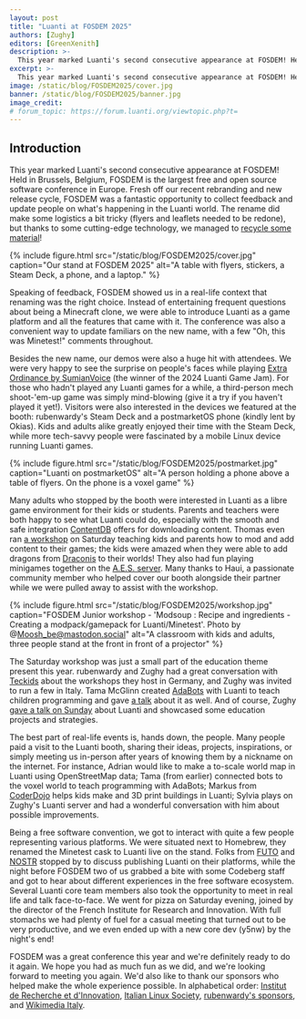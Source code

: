 ```yaml
---
layout: post
title: "Luanti at FOSDEM 2025"
authors: [Zughy]
editors: [GreenXenith]
description: >-
  This year marked Luanti's second consecutive appearance at FOSDEM! Held in Brussels, Belgium, FOSDEM is the largest free and open source software conference in Europe. Fresh off our recent rebranding and new release cycle, FOSDEM was a fantastic opportunity to collect feedback and update people on what's happening in the Luanti world.
excerpt: >-
  This year marked Luanti's second consecutive appearance at FOSDEM! Held in Brussels, Belgium, FOSDEM is the largest free and open source software conference in Europe. Fresh off our recent rebranding and new release cycle, FOSDEM was a fantastic opportunity to collect feedback and update people on what's happening in the Luanti world.
image: /static/blog/FOSDEM2025/cover.jpg
banner: /static/blog/FOSDEM2025/banner.jpg
image_credit:
# forum_topic: https://forum.luanti.org/viewtopic.php?t=
---
```


<h2 class="sr-only">Introduction</h2>

This year marked Luanti's second consecutive appearance at FOSDEM! Held in
Brussels, Belgium, FOSDEM is the largest free and open source software
conference in Europe. Fresh off our recent rebranding and new release cycle,
FOSDEM was a fantastic opportunity to collect feedback and update people on
what's happening in the Luanti world. The rename did make some logistics a bit
tricky (flyers and leaflets needed to be redone), but thanks to some
cutting-edge technology, we managed to [recycle some
material](https://fosstodon.org/@Luanti/113930126809143002)!

{% include figure.html src="/static/blog/FOSDEM2025/cover.jpg" caption="Our stand at FOSDEM 2025" alt="A table with flyers, stickers, a Steam Deck, a phone, and a laptop." %}

Speaking of feedback, FOSDEM showed us in a real-life context that renaming was
the right choice. Instead of entertaining frequent questions about being a
Minecraft clone, we were able to introduce Luanti as a game platform and all the
features that came with it. The conference was also a convenient way to update
familiars on the new name, with a few "Oh, this was Minetest!" comments
throughout.

Besides the new name, our demos were also a huge hit with attendees. We were
very happy to see the surprise on people's faces while playing
[Extra Ordinance by SumianVoice](https://content.luanti.org/packages/Sumianvoice/extra_ordinance/)
(the winner of the 2024 Luanti Game Jam). For those who hadn't played any Luanti
games for a while, a third-person mech shoot-'em-up game was simply mind-blowing
(give it a try if you haven't played it yet!). Visitors were also interested in
the devices we featured at the booth: rubenwardy's Steam Deck and a postmarketOS
phone (kindly lent by Okias). Kids and adults alike greatly enjoyed their time
with the Steam Deck, while more tech-savvy people were fascinated by a mobile
Linux device running Luanti games.

{% include figure.html src="/static/blog/FOSDEM2025/postmarket.jpg" caption="Luanti on postmarketOS" alt="A person holding a phone above a table of flyers. On the phone is a voxel game" %}

Many adults who stopped by the booth were interested in Luanti as a libre game
environment for their kids or students. Parents and teachers were both happy to
see what Luanti could do, especially with the smooth and safe integration
[ContentDB](https://content.luanti.org/) offers for downloading content. Thomas
even ran
[a workshop](https://fosdem.org/2025/schedule/event/fosdem-2025-6279-modsoup-recipe-and-ingredients-creating-a-modpack-gamepack-for-luanti-minetest/)
on Saturday teaching kids and parents how to mod and add content to their games;
the kids were amazed when they were able to add dragons from
[Draconis](https://content.luanti.org/packages/ElCeejo/draconis/) to their
worlds! They also had fun playing minigames together on the
[A.E.S. server](https://aes.land/en). Many thanks to Haui, a passionate
community member who helped cover our booth alongside their partner while we
were pulled away to assist with the workshop.

{% include figure.html src="/static/blog/FOSDEM2025/workshop.jpg" caption="FOSDEM Junior workshop - 'Modsoup : Recipe and ingredients - Creating a modpack/gamepack for Luanti/Minetest'. Photo by @Moosh_be@mastodon.social" alt="A classroom with kids and adults, three people stand at the front in front of a projector" %}

The Saturday workshop was just a small part of the education theme present this
year. rubenwardy and Zughy had a great conversation with
[Teckids](https://teckids.org/en/) about the workshops they host in Germany, and
Zughy was invited to run a few in Italy. Tama McGlinn created
[AdaBots](https://adabots.net/) with Luanti to teach children programming and
gave
[a talk](https://fosdem.org/2025/schedule/event/fosdem-2025-5851-adabots-programmable-minetest-bots/)
about it as well. And of course, Zughy
[gave a talk on Sunday](https://fosdem.org/2025/schedule/event/fosdem-2025-5795-free-your-games-luanti-/)
about Luanti and showcased some education projects and strategies.

The best part of real-life events is, hands down, the people. Many people paid a
visit to the Luanti booth, sharing their ideas, projects, inspirations, or
simply meeting us in-person after years of knowing them by a nickname on the
internet. For instance, Adrian would like to make a to-scale world map in Luanti
using OpenStreetMap data; Tama (from earlier) connected bots to the voxel world
to teach programming with AdaBots; Markus from
[CoderDojo](https://codeclub.org/en/coderdojo-community) helps kids make and 3D
print buildings in Luanti; Sylvia plays on Zughy's Luanti server and had a
wonderful conversation with him about possible improvements.

Being a free software convention, we got to interact with quite a few people
representing various platforms. We were situated next to Homebrew, they renamed
the Minetest cask to Luanti live on the stand. Folks from
[FUTO](https://www.futo.org/) and [NOSTR](https://nostr.com/) stopped by to
discuss publishing Luanti on their platforms, while the night before FOSDEM two
of us grabbed a bite with some Codeberg staff and got to hear about different
experiences in the free software ecosystem. Several Luanti core team members
also took the opportunity to meet in real life and talk face-to-face. We went
for pizza on Saturday evening, joined by the director of the French Institute
for Research and Innovation. With full stomachs we had plenty of fuel for a
casual meeting that turned out to be very productive, and we even ended up with
a new core dev (y5nw) by the night's end!

FOSDEM was a great conference this year and we're definitely ready to do it
again. We hope you had as much fun as we did, and we're looking forward to
meeting you again. We'd also like to thank our sponsors who helped make the
whole experience possible. In alphabetical order:
[Institut de Recherche et d'Innovation](https://www.iri.centrepompidou.fr/?lang=en_us),
[Italian Linux Society](https://www.ils.org/),
[rubenwardy's sponsors](https://rubenwardy.com/donate/),
and [Wikimedia Italy](https://www.wikimedia.it/).
